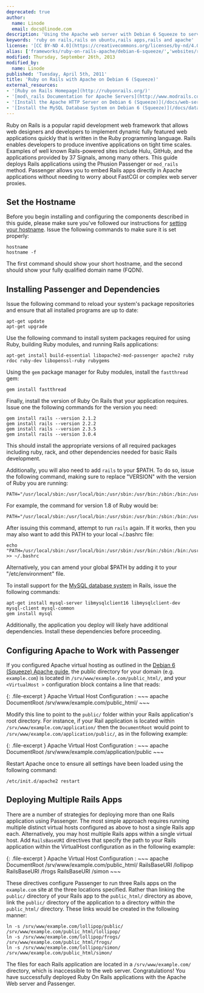 ```yaml
---
deprecated: true
author:
  name: Linode
  email: docs@linode.com
description: 'Using the Apache web server with Debian 6 Squeeze to serve Ruby on Rails applications.'
keywords: 'ruby on rails,rails on ubuntu,rails apps,rails and apache'
license: '[CC BY-ND 4.0](https://creativecommons.org/licenses/by-nd/4.0)'
alias: ['frameworks/ruby-on-rails-apache/debian-6-squeeze/','websites/ror/ruby-on-rails-with-apache-on-debian-6-squeeze/']
modified: Thursday, September 26th, 2013
modified_by:
  name: Linode
published: 'Tuesday, April 5th, 2011'
title: 'Ruby on Rails with Apache on Debian 6 (Squeeze)'
external_resources:
- '[Ruby on Rails Homepage](http://rubyonrails.org/)'
- '[mod\_rails Documentation for Apache Servers](http://www.modrails.com/documentation/Users%20guide%20Apache.html)'
- '[Install the Apache HTTP Server on Debian 6 (Squeeze)](/docs/web-servers/apache/installation/debian-6-squeeze)'
- '[Install the MySQL Database System on Debian 6 (Squeeze)](/docs/databases/mysql/debian-6-squeeze)'
---
```




Ruby on Rails is a popular rapid development web framework that allows web designers and developers to implement dynamic fully featured web applications quickly that is written in the Ruby programming language. Rails enables developers to produce inventive applications on tight time scales. Examples of well known Rails-powered sites include Hulu, GitHub, and the applications provided by 37 Signals, among many others. This guide deploys Rails applications using the Phusion Passenger or `mod_rails` method. Passenger allows you to embed Rails apps directly in Apache applications without needing to worry about FastCGI or complex web server proxies.

## Set the Hostname

Before you begin installing and configuring the components described in this guide, please make sure you've followed our instructions for [setting your hostname](/docs/getting-started#setting-the-hostname). Issue the following commands to make sure it is set properly:

    hostname
    hostname -f

The first command should show your short hostname, and the second should show your fully qualified domain name (FQDN).

## Installing Passenger and Dependencies

Issue the following command to reload your system's package repositories and ensure that all installed programs are up to date:

    apt-get update
    apt-get upgrade

Use the following command to install system packages required for using Ruby, building Ruby modules, and running Rails applications:

    apt-get install build-essential libapache2-mod-passenger apache2 ruby rdoc ruby-dev libopenssl-ruby rubygems

Using the `gem` package manager for Ruby modules, install the `fastthread` gem:

    gem install fastthread

Finally, install the version of Ruby On Rails that your application requires. Issue one the following commands for the version you need:

    gem install rails --version 2.1.2
    gem install rails --version 2.2.2
    gem install rails --version 2.3.5
    gem install rails --version 3.0.4

This should install the appropriate versions of all required packages including ruby, rack, and other dependencies needed for basic Rails development.

Additionally, you will also need to add `rails` to your \$PATH. To do so, issue the following command, making sure to replace "VERSION" with the version of Ruby you are running:

    PATH="/usr/local/sbin:/usr/local/bin:/usr/sbin:/usr/bin:/sbin:/bin:/usr/games:/var/lib/gems/VERSION/bin"

For example, the command for version 1.8 of Ruby would be:

    PATH="/usr/local/sbin:/usr/local/bin:/usr/sbin:/usr/bin:/sbin:/bin:/usr/games:/var/lib/gems/1.8/bin"

After issuing this command, attempt to run `rails` again. If it works, then you may also want to add this PATH to your local \~/.bashrc file:

    echo "PATH=/usr/local/sbin:/usr/local/bin:/usr/sbin:/usr/bin:/sbin:/bin:/usr/games:/var/lib/gems/VERSION/bin" >> ~/.bashrc

Alternatively, you can amend your global \$PATH by adding it to your "/etc/environment" file.

To install support for the [MySQL database system](/docs/databases/mysql/debian-6-squeeze) in Rails, issue the following commands:

    apt-get install mysql-server libmysqlclient16 libmysqlclient-dev mysql-client mysql-common
    gem install mysql

Additionally, the application you deploy will likely have additional dependencies. Install these dependencies before proceeding.

## Configuring Apache to Work with Passenger

If you configured Apache virtual hosting as outlined in the [Debian 6 (Squeeze) Apache guide](/docs/web-servers/apache/installation/debian-6-squeeze), the public directory for your domain (e.g. `example.com`) is located in `/srv/www/example.com/public_html/`, and your `<VirtualHost >` configuration block contains a line that reads:

{: .file-excerpt }
Apache Virtual Host Configuration
:   ~~~ apache
    DocumentRoot /srv/www/example.com/public_html/ 
    ~~~

Modify this line to point to the `public/` folder within your Rails application's root directory. For instance, if your Rail application is located within `/srv/www/example.com/application/` then the `DocumentRoot` would point to `/srv/www/example.com/application/public/`, as in the following example:

{: .file-excerpt }
Apache Virtual Host Configuration
:   ~~~ apache
    DocumentRoot /srv/www/example.com/application/public
    ~~~

Restart Apache once to ensure all settings have been loaded using the following command:

    /etc/init.d/apache2 restart

## Deploying Multiple Rails Apps

There are a number of strategies for deploying more than one Rails application using Passenger. The most simple approach requires running multiple distinct virtual hosts configured as above to host a single Rails app each. Alternatively, you may host multiple Rails apps within a single virtual host. Add `RailsBaseURI` directives that specify the path to your Rails application within the VirtualHost configuration as in the following example:

{: .file-excerpt }
Apache Virtual Host Configuration
:   ~~~ apache
    DocumentRoot /srv/www/example.com/public_html/
    RailsBaseURI /lollipop
    RailsBaseURI /frogs 
    RailsBaseURI /simon
    ~~~

These directives configure Passenger to run three Rails apps on the `example.com` site at the three locations specified. Rather than linking the `public/` directory of your Rails app to the `public_html/` directory as above, link the `public/` directory of the application to a directory within the `public_html/` directory. These links would be created in the following manner:

    ln -s /srv/www/example.com/lollipop/public/ /srv/www/example.com/public_html/lollipop/
    ln -s /srv/www/example.com/lollipop/frogs/ /srv/www/example.com/public_html/frogs/
    ln -s /srv/www/example.com/lollipop/simon/ /srv/www/example.com/public_html/simon/

The files for each Rails application are located in a `/srv/www/example.com/` directory, which is inaccessible to the web server. Congratulations! You have successfully deployed Ruby On Rails applications with the Apache Web server and Passenger.
